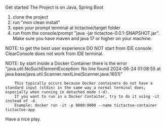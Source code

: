 Get started
The Project is on Java, Spring Boot

1. clone the project
2. run "mvn clean install"
3. open your prompt terminal at tictactoe/target folder
4. run from the console/prompt "java -jar tictactoe-0.0.1-SNAPSHOT.jar". Make sure you have maven and java 17 or higher on your machine.

NOTE: to get the best user experience DO NOT start from IDE console. ClearConsole does not work from IDE terminal.

NOTE: by start inside a Docker Container there is the error "java.util.NoSuchElementException: No line found
2024-06-24 01:08:55     at java.base/java.util.Scanner.nextLine(Scanner.java:1651)"

        This typically occurs because Docker containers do not have a standard input (stdin) in the same way a normal terminal does, especially when running in detached mode (-d).
        If you want to run in a Docker Contaiter, try to do it using -it instead of -d.
        Example: docker run -it -p 9000:9000 --name tictactoe-container tictactoe-app

Have a nice play.